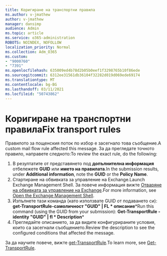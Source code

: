 ```yaml
---
title: Коригиране на транспортни правила
ms.author: v-jmathew
author: v-jmathew
manager: dansimp
audience: Admin
ms.topic: article
ms.service: o365-administration
ROBOTS: NOINDEX, NOFOLLOW
localization_priority: Normal
ms.collection: Adm_O365
ms.custom:
- "9000760"
- "7391"
ms.openlocfilehash: 635009ed4b78d2b05b0eef1f3298765b10f86ede
ms.sourcegitcommit: 6312ee31561db36104f32282d019d069ede69174
ms.translationtype: MT
ms.contentlocale: bg-BG
ms.lasthandoff: 03/11/2021
ms.locfileid: "50743862"
---
```

# <a name="fix-transport-rules"></a><span data-ttu-id="53d39-102">Коригиране на транспортни правила</span><span class="sxs-lookup"><span data-stu-id="53d39-102">Fix transport rules</span></span>

<span data-ttu-id="53d39-103">Правилото за пощенския поток по избор е засегнало това съобщение.</span><span class="sxs-lookup"><span data-stu-id="53d39-103">A custom mail flow rule affected this message.</span></span> <span data-ttu-id="53d39-104">За да прегледате точното правило, направете следното:</span><span class="sxs-lookup"><span data-stu-id="53d39-104">To review the exact rule, do the following:</span></span>

1. <span data-ttu-id="53d39-105">В резултатите от представянето под **допълнителна информация** отбележете **GUID** или **името на правилата**.</span><span class="sxs-lookup"><span data-stu-id="53d39-105">In the submission results, under **Additional information**, note the **GUID** or the **Policy Name**.</span></span>
2. <span data-ttu-id="53d39-106">Стартиране на обвивката за управление на Exchange.</span><span class="sxs-lookup"><span data-stu-id="53d39-106">Launch Exchange Management Shell.</span></span> <span data-ttu-id="53d39-107">За повече информация вижте [Отваряне на обвивката за управление на Exchange](https://go.microsoft.com/fwlink/?linkid=2101432).</span><span class="sxs-lookup"><span data-stu-id="53d39-107">For more information, see [Open the Exchange Management Shell](https://go.microsoft.com/fwlink/?linkid=2101432).</span></span>
3. <span data-ttu-id="53d39-108">Изпълнете тази команда (като използвате GUID от подаването си):  **get-TransportRule-самоличност "GUID" | FL \* описание**\*</span><span class="sxs-lookup"><span data-stu-id="53d39-108">Run this command (using the GUID from your submission):  **Get-TransportRule -identity "GUID" | fl \* Description**\*</span></span>
4. <span data-ttu-id="53d39-109">Прегледайте описанието, за да видите конфигурираните условия, които са засегнали съобщението.</span><span class="sxs-lookup"><span data-stu-id="53d39-109">Review the description to see the configured conditions that affected the message.</span></span>

<span data-ttu-id="53d39-110">За да научите повече, вижте [get-TransportRule](https://go.microsoft.com/fwlink/?linkid=2101523).</span><span class="sxs-lookup"><span data-stu-id="53d39-110">To learn more, see [Get-TransportRule](https://go.microsoft.com/fwlink/?linkid=2101523).</span></span>
